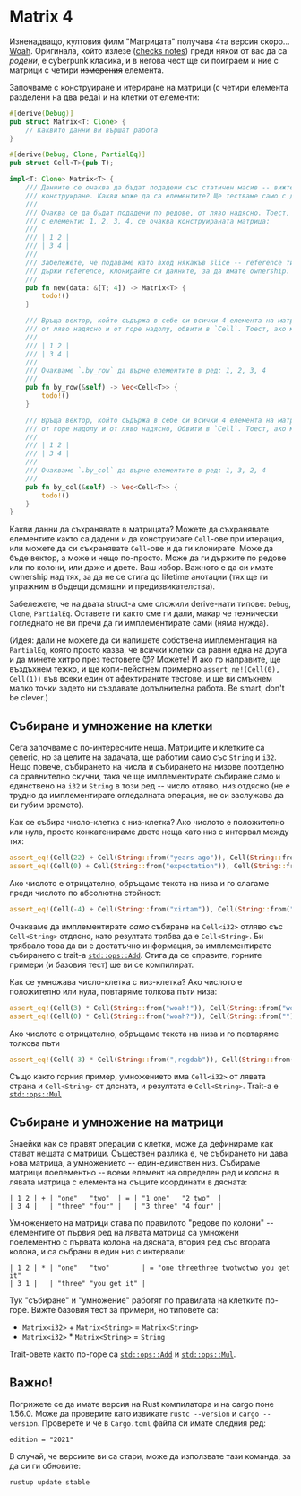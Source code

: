 # Matrix 4

Изненадващо, култовия филм "Матрицата" получава 4та версия скоро... [Woah](https://www.youtube.com/watch?v=9ix7TUGVYIo). Оригинала, който излезе ([checks notes](https://en.wikipedia.org/wiki/The_Matrix)) преди някои от вас да са *родени*, е cyberpunk класика, и в негова чест ще си поиграем и ние с матрици с четири ~~измерения~~ елемента.

Започваме с конструиране и итериране на матрици (с четири елемента разделени на два реда) и на клетки от елементи:

``` rust
#[derive(Debug)]
pub struct Matrix<T: Clone> {
    // Каквито данни ви вършат работа
}

#[derive(Debug, Clone, PartialEq)]
pub struct Cell<T>(pub T);

impl<T: Clone> Matrix<T> {
    /// Данните се очаква да бъдат подадени със статичен масив -- вижте по-долу за примери за
    /// конструиране. Какви може да са елементите? Ще тестваме само с два типа: String и i32.
    ///
    /// Очаква се да бъдат подадени по редове, от ляво надясно. Тоест, ако подадем като вход списък
    /// с елементи: 1, 2, 3, 4, се очаква конструираната матрица:
    ///
    /// | 1 2 |
    /// | 3 4 |
    ///
    /// Забележете, че подаваме като вход някакъв slice -- reference тип. Не очакваме матрицата да
    /// държи reference, клонирайте си данните, за да имате ownership.
    ///
    pub fn new(data: &[T; 4]) -> Matrix<T> {
        todo!()
    }

    /// Връща вектор, който съдържа в себе си всички 4 елемента на матрицата, наредени по редове,
    /// от ляво надясно и от горе надолу, обвити в `Cell`. Тоест, ако матрицата изглежда така:
    ///
    /// | 1 2 |
    /// | 3 4 |
    ///
    /// Очакваме `.by_row` да върне елементите в ред: 1, 2, 3, 4
    ///
    pub fn by_row(&self) -> Vec<Cell<T>> {
        todo!()
    }

    /// Връща вектор, който съдържа в себе си всички 4 елемента на матрицата, наредени по колони,
    /// от горе надолу и от ляво надясно, Обвити в `Cell`. Тоест, ако матрицата изглежда така:
    ///
    /// | 1 2 |
    /// | 3 4 |
    ///
    /// Очакваме `.by_col` да върне елементите в ред: 1, 3, 2, 4
    ///
    pub fn by_col(&self) -> Vec<Cell<T>> {
        todo!()
    }
}
```

Какви данни да съхранявате в матрицата? Можете да съхранявате елементите както са дадени и да конструирате `Cell`-ове при итерация, или можете да си съхранявате `Cell`-ове и да ги клонирате. Може да бъде вектор, а може и нещо по-просто. Може да ги държите по редове или по колони, или даже и двете. Ваш избор. Важното е да си имате ownership над тях, за да не се стига до lifetime анотации (тях ще ги упражним в бъдещи домашни и предизвикателства).

Забележете, че на двата struct-а сме сложили derive-нати типове: `Debug`, `Clone`, `PartialEq`. Оставете ги както сме ги дали, макар че технически погледнато не ви пречи да ги имплементирате сами (няма нужда).

(Идея: дали не можете да си напишете собствена имплементация на `PartialEq`, която просто казва, че всички клетки са равни една на друга и да минете хитро през тестовете 😈? Можете! И ако го направите, ще въздъхнем тежко, и ще копи-пейстнем примерно `assert_ne!(Cell(0), Cell(1))` във всеки един от афектираните тестове, и ще ви смъкнем малко точки задето ни създавате допълнителна работа. Be smart, don't be clever.)

## Събиране и умножение на клетки

Сега започваме с по-интересните неща. Матриците и клетките са generic, но за целите на задачата, ще работим само със `String` и `i32`. Нещо повече, събирането на числа и събирането на низове поотделно са сравнително скучни, така че ще имплементирате събиране само и единствено на `i32` и `String` в този ред -- число отляво, низ отдясно (не е трудно да имплементирате огледалната операция, не си заслужава да ви губим времето).

Как се събира число-клетка с низ-клетка? Ако числото е положително или нула, просто конкатенираме двете неща като низ с интервал между тях:

``` rust
assert_eq!(Cell(22) + Cell(String::from("years ago")), Cell(String::from("22 years ago")))
assert_eq!(Cell(0) + Cell(String::from("expectation")), Cell(String::from("0 expectation")))
```

Ако числото е отрицателно, обръщаме текста на низа и го слагаме преди числото по абсолютна стойност:

``` rust
assert_eq!(Cell(-4) + Cell(String::from("xirtam")), Cell(String::from("matrix 4")))
```

Очакваме да имплементирате *само* събиране на `Cell<i32>` отляво със `Cell<String>` отдясно, като резултата трябва да е `Cell<String>`. Би трябвало това да ви е достатъчно информация, за имплементирате събирането с trait-а [`std::ops::Add`](https://doc.rust-lang.org/stable/std/ops/trait.Add.html). Стига да се справите, горните примери (и базовия тест) ще ви се компилират.

Как се умножава число-клетка с низ-клетка? Ако числото е положително или нула, повтаряме толкова пъти низа:

``` rust
assert_eq!(Cell(3) * Cell(String::from("woah!")), Cell(String::from("woah!woah!woah!")))
assert_eq!(Cell(0) * Cell(String::from("woah?")), Cell(String::from("")))
```

Ако числото е отрицателно, обръщаме текста на низа и го повтаряме толкова пъти

``` rust
assert_eq!(Cell(-3) * Cell(String::from(",regdab")), Cell(String::from("badger,badger,badger,")))
```

Също както горния пример, умножението има `Cell<i32>` от лявата страна и `Cell<String>` от дясната, и резултата е `Cell<String>`. Trait-а е [`std::ops::Mul`](https://doc.rust-lang.org/stable/std/ops/trait.Mul.html)

## Събиране и умножение на матрици

Знаейки как се правят операции с клетки, може да дефинираме как стават нещата с матрици. Съществен разлика е, че събирането ни дава нова матрица, а умножението -- един-единствен низ. Събираме матрици поелементно -- всеки елемент на определен ред и колона в лявата матрица с елемента на същите координати в дясната:

```
| 1 2 | + | "one"   "two"  | = | "1 one"   "2 two"  |
| 3 4 |   | "three" "four" |   | "3 three" "4 four" |
```

Умножението на матрици става по правилото "редове по колони" -- елементите от първия ред на лявата матрица са умножени поелементно с първата колона на дясната, втория ред със втората колона, и са събрани в един низ с интервали:

```
| 1 2 | * | "one"   "two"        | = "one threethree twotwotwo you get it"
| 3 1 |   | "three" "you get it" |
```

Тук "събиране" и "умножение" работят по правилата на клетките по-горе. Вижте базовия тест за примери, но типовете са:

- `Matrix<i32>` + `Matrix<String>` = `Matrix<String>`
- `Matrix<i32>` * `Matrix<String>` = `String`

Trait-овете както по-горе са [`std::ops::Add`](https://doc.rust-lang.org/stable/std/ops/trait.Add.html) и [`std::ops::Mul`](https://doc.rust-lang.org/stable/std/ops/trait.Mul.html).

## Важно!

Погрижете се да имате версия на Rust компилатора и на cargo поне 1.56.0. Може да проверите като извикате `rustc --version` и `cargo --version`. Проверете и че в `Cargo.toml` файла си имате следния ред:

```
edition = "2021"
```

В случай, че версиите ви са стари, може да използвате тази команда, за да си ги обновите:

```
rustup update stable
```
